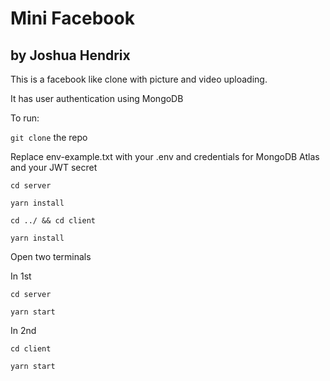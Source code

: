 # Mini Facebook 
## by Joshua Hendrix

This is a facebook like clone with picture and video uploading.

It has user authentication using MongoDB

To run: 

`git clone` the repo


Replace env-example.txt with your .env and credentials for MongoDB Atlas and your JWT secret


`cd server`

`yarn install`

`cd ../ && cd client`

`yarn install`

Open two terminals

In 1st

`cd server`

`yarn start`

In 2nd

`cd client`

`yarn start`